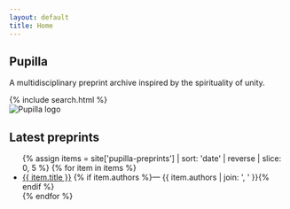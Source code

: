 ```yaml
---
layout: default
title: Home
---
```


<section class="hero">
  <div class="hero-text">
    <h1 class="site-title">Pupilla</h1>
    <p class="site-blurb">A multidisciplinary preprint archive inspired by the spirituality of unity.</p>
    {% include search.html %}
  </div>
  <div class="hero-media">
    <img src="{{ '/assets/images/logo.png' | relative_url }}" alt="Pupilla logo" />
  </div>
</section>

<section>
  <h2>Latest preprints</h2>
  <ul class="preprint-list">
    {% assign items = site['pupilla-preprints'] | sort: 'date' | reverse | slice: 0, 5 %}
    {% for item in items %}
      <li>
        <a href="{{ item.url | relative_url }}">{{ item.title }}</a>
        {% if item.authors %}<span class="authors">— {{ item.authors | join: ', ' }}</span>{% endif %}
      </li>
    {% endfor %}
  </ul>
</section>
